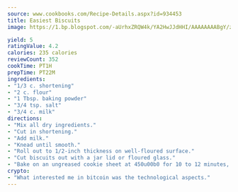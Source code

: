 ```yaml
---
source: www.cookbooks.com/Recipe-Details.aspx?id=934453
title: Easiest Biscuits
image: https://1.bp.blogspot.com/-aUrhxZRQW4k/YA2HwJJdHHI/AAAAAAAABgY/z2R8OXCxqDoBQtRn-q-fHG8g9_G4G1HBwCLcBGAsYHQ/s320/13.png

yield: 5
ratingValue: 4.2
calories: 235 calories
reviewCount: 352
cookTime: PT1H
prepTime: PT22M
ingredients:
- "1/3 c. shortening"
- "2 c. flour"
- "1 Tbsp. baking powder"
- "3/4 tsp. salt"
- "3/4 c. milk"
directions:
- "Mix all dry ingredients."
- "Cut in shortening."
- "Add milk."
- "Knead until smooth."
- "Roll out to 1/2-inch thickness on well-floured surface."
- "Cut biscuits out with a jar lid or floured glass."
- "Bake on an ungreased cookie sheet at 450u00b0 for 10 to 12 minutes, until a light golden brown."
crypto:
- "What interested me in bitcoin was the technological aspects."
---
```

